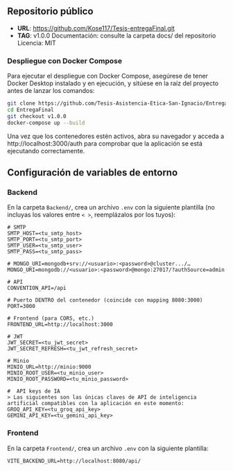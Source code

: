 ## Repositorio público
- **URL**: https://github.com/Kose117/Tesis-entregaFinal.git
- **TAG**: v1.0.0
Documentación: consulte la carpeta docs/ del repositorio
Licencia: MIT

### Despliegue con Docker Compose
Para ejecutar el despliegue con Docker Compose, asegúrese de tener Docker Desktop instalado y en ejecución, y sitúese en la raíz del proyecto antes de lanzar los comandos:

```bash
git clone https://github.com/Tesis-Asistencia-Etica-San-Ignacio/EntregaFinal.git
cd EntregaFinal
git checkout v1.0.0
docker-compose up --build
```
Una vez que los contenedores estén activos, abra su navegador y acceda a
http://localhost:3000/auth
para comprobar que la aplicación se está ejecutando correctamente.


## Configuración de variables de entorno

### Backend

En la carpeta `Backend/`, crea un archivo `.env` con la siguiente plantilla (no incluyas los valores entre `< >`, reemplázalos por los tuyos):

```dotenv
# SMTP
SMTP_HOST=<tu_smtp_host>
SMTP_PORT=<tu_smtp_port>
SMTP_USER=<tu_smtp_user>
SMTP_PASS=<tu_smtp_pass>

# MONGO_URI=mongodb+srv://<usuario>:<password>@cluster.../…  
MONGO_URI=mongodb://<usuario>:<password>@mongo:27017/?authSource=admin

# API
CONVENTION_API=/api

# Puerto DENTRO del contenedor (coincide con mapping 8080:3000)
PORT=3000

# Frontend (para CORS, etc.)
FRONTEND_URL=http://localhost:3000

# JWT
JWT_SECRET=<tu_jwt_secret>
JWT_SECRET_REFRESH=<tu_jwt_refresh_secret>

# Minio
MINIO_URL=http://minio:9000
MINIO_ROOT_USER=<tu_minio_user>
MINIO_ROOT_PASSWORD=<tu_minio_password>

#  API keys de IA
> Las siguientes son las únicas claves de API de inteligencia artificial compatibles con la aplicación en este momento:
GROQ_API_KEY=<tu_groq_api_key>
GEMINI_API_KEY=<tu_gemini_api_key>
```
### Frontend
En la carpeta `Frontend/`, crea un archivo `.env` con la siguiente plantilla:
```dotenv
VITE_BACKEND_URL=http://localhost:8080/api/

```
